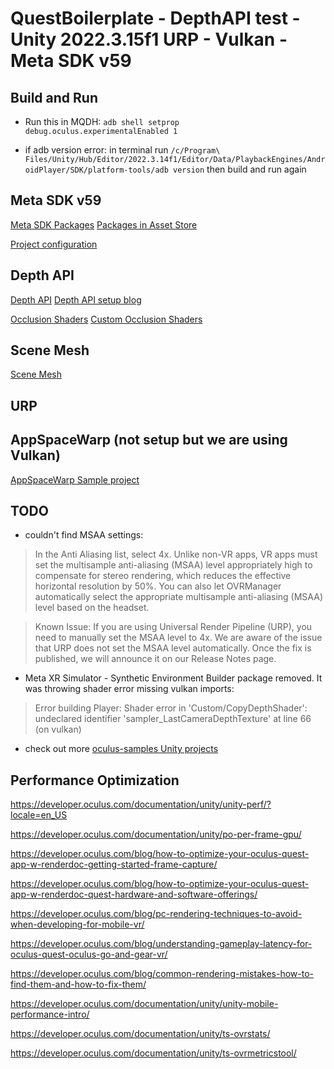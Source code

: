 # QuestBoilerplate - DepthAPI test - Unity 2022.3.15f1 URP - Vulkan - Meta SDK v59


## Build and Run

* Run this in MQDH: `adb shell setprop debug.oculus.experimentalEnabled 1`

* if adb version error: in terminal run `/c/Program\ Files/Unity/Hub/Editor/2022.3.14f1/Editor/Data/PlaybackEngines/AndroidPlayer/SDK/platform-tools/adb version` then build and run again


## Meta SDK v59

[Meta SDK Packages](https://developer.oculus.com/documentation/unity/unity-package-manager/#individual-sdks)
[Packages in Asset Store](https://assetstore.unity.com/publishers/25353)

[Project configuration](https://developer.oculus.com/documentation/unity/unity-conf-settings/#configuration-settings)


## Depth API


[Depth API](https://github.com/oculus-samples/Unity-DepthAPI)
[Depth API setup blog](https://blog.learnxr.io/xr-development/quest-3-mixed-reality-with-meta-depth-api-new-occlusion-features)


[Occlusion Shaders](https://github.com/oculus-samples/Unity-DepthAPI#for-urp)
[Custom Occlusion Shaders](https://github.com/oculus-samples/Unity-DepthAPI#8-implementing-occlusion-in-custom-shaders)

## Scene Mesh

[Scene Mesh](https://developer.oculus.com/documentation/unity/unity-scene-mesh/)


## URP


## AppSpaceWarp (not setup but we are using Vulkan)

[AppSpaceWarp Sample project](https://github.com/oculus-samples/Unity-AppSpaceWarp)


## TODO

* couldn't find MSAA settings:

> In the Anti Aliasing list, select 4x. Unlike non-VR apps, VR apps must set the multisample anti-aliasing (MSAA) level appropriately high to compensate for stereo rendering, which reduces the effective horizontal resolution by 50%. You can also let OVRManager automatically select the appropriate multisample anti-aliasing (MSAA) level based on the headset.

> Known Issue: If you are using Universal Render Pipeline (URP), you need to manually set the MSAA level to 4x. We are aware of the issue that URP does not set the MSAA level automatically. Once the fix is published, we will announce it on our Release Notes page.


* Meta XR Simulator - Synthetic Environment Builder package removed. It was throwing shader error missing vulkan imports: 
> Error building Player: Shader error in 'Custom/CopyDepthShader': undeclared identifier 'sampler_LastCameraDepthTexture' at line 66 (on vulkan)

* check out more [oculus-samples Unity projects](https://github.com/oculus-samples?q=unity&type=all&language=&sort=)

## Performance Optimization

https://developer.oculus.com/documentation/unity/unity-perf/?locale=en_US

https://developer.oculus.com/documentation/unity/po-per-frame-gpu/

https://developer.oculus.com/blog/how-to-optimize-your-oculus-quest-app-w-renderdoc-getting-started-frame-capture/

https://developer.oculus.com/blog/how-to-optimize-your-oculus-quest-app-w-renderdoc-quest-hardware-and-software-offerings/

https://developer.oculus.com/blog/pc-rendering-techniques-to-avoid-when-developing-for-mobile-vr/

https://developer.oculus.com/blog/understanding-gameplay-latency-for-oculus-quest-oculus-go-and-gear-vr/

https://developer.oculus.com/blog/common-rendering-mistakes-how-to-find-them-and-how-to-fix-them/

https://developer.oculus.com/documentation/unity/unity-mobile-performance-intro/

https://developer.oculus.com/documentation/unity/ts-ovrstats/

https://developer.oculus.com/documentation/unity/ts-ovrmetricstool/